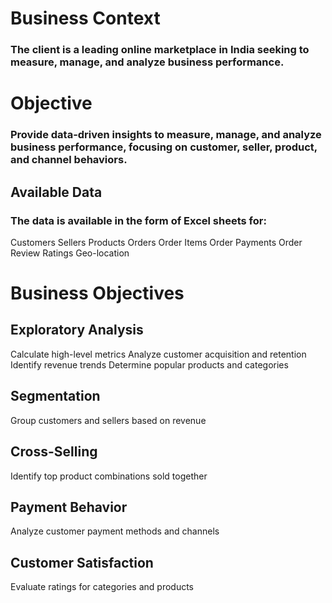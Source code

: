 # Business Context
### The client is a leading online marketplace in India seeking to measure, manage, and analyze business performance.

# Objective
### Provide data-driven insights to measure, manage, and analyze business performance, focusing on customer, seller, product, and channel behaviors.

## Available Data
### The data is available in the form of Excel sheets for:
Customers
Sellers
Products
Orders
Order Items
Order Payments
Order Review Ratings
Geo-location

# Business Objectives
## Exploratory Analysis
 Calculate high-level metrics
 Analyze customer acquisition and retention
 Identify revenue trends
 Determine popular products and categories
## Segmentation
Group customers and sellers based on revenue
## Cross-Selling
Identify top product combinations sold together
## Payment Behavior
Analyze customer payment methods and channels
## Customer Satisfaction
Evaluate ratings for categories and products
